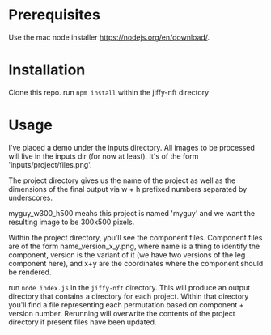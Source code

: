 # Prerequisites
Use the mac node installer https://nodejs.org/en/download/.

# Installation
Clone this repo.
run `npm install` within the jiffy-nft directory

# Usage
I've placed a demo under the inputs directory. All images to be processed will live in the inputs dir (for now at least). It's of the form 'inputs/project/files.png'.

The project directory gives us the name of the project as well as the dimensions of the final output via w + h prefixed numbers separated by underscores.

myguy_w300_h500 meahs this project is named 'myguy' and we want the resulting image to be 300x500 pixels.

Within the project directory, you'll see the component files. Component files are of the form name_version_x_y.png, where name is a thing to identify the component, version is the variant of it (we have two versions of the leg component here), and x+y are the coordinates where the component should be rendered.

run `node index.js` in the `jiffy-nft` directory. This will produce an output directory that contains a directory for each project. Within that directory you'll find a file representing each permutation based on component + version number. Rerunning will overwrite the contents of the project directory if present files have been updated.
